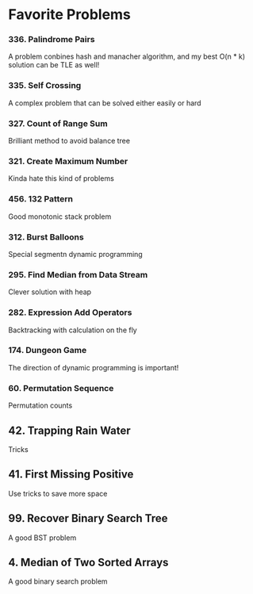 # Favorite Problems

### 336. Palindrome Pairs
A problem conbines hash and manacher algorithm, and my best O(n * k) solution can be TLE as well!

### 335. Self Crossing
A complex problem that can be solved either easily or hard

### 327. Count of Range Sum
Brilliant method to avoid balance tree

### 321. Create Maximum Number
Kinda hate this kind of problems

### 456. 132 Pattern
Good monotonic stack problem

### 312. Burst Balloons
Special segmentn dynamic programming

### 295. Find Median from Data Stream
Clever solution with heap

### 282. Expression Add Operators
Backtracking with calculation on the fly

### 174. Dungeon Game
The direction of dynamic programming is important!

### 60. Permutation Sequence
Permutation counts

## 42. Trapping Rain Water
Tricks

## 41. First Missing Positive
Use tricks to save more space

## 99. Recover Binary Search Tree
A good BST problem

## 4. Median of Two Sorted Arrays
A good binary search problem